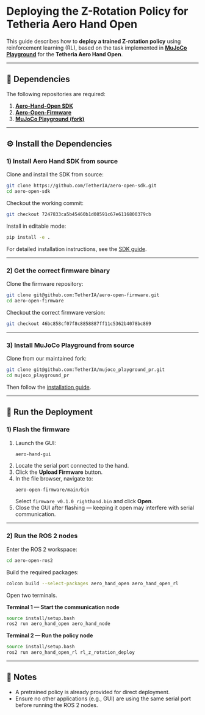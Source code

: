# Deploying the Z-Rotation Policy for Tetheria Aero Hand Open

This guide describes how to **deploy a trained Z-rotation policy** using reinforcement learning (RL), based on the task implemented in **[MuJoCo Playground](https://github.com/TetherIA/mujoco_playground_pr)** for the **Tetheria Aero Hand Open**.

---

## 🧩 Dependencies

The following repositories are required:

1. **[Aero-Hand-Open SDK](https://github.com/TetherIA/aero-open-sdk)**
2. **[Aero-Open-Firmware](https://github.com/TetherIA/aero-open-firmware)**
3. **[MuJoCo Playground (fork)](https://github.com/TetherIA/mujoco_playground_pr)**

---

## ⚙️ Install the Dependencies

### 1) Install Aero Hand SDK from source

Clone and install the SDK from source:

```bash
git clone https://github.com/TetherIA/aero-open-sdk.git
cd aero-open-sdk
```

Checkout the working commit:

```bash
git checkout 7247833ca5b45460b1d08591c67e6116800379cb
```

Install in editable mode:

```bash
pip install -e .
```

For detailed installation instructions, see the [SDK guide](https://github.com/TetherIA/aero-hand-open/tree/main/sdk).

---

### 2) Get the correct firmware binary

Clone the firmware repository:

```bash
git clone git@github.com:TetherIA/aero-open-firmware.git
cd aero-open-firmware
```

Checkout the correct firmware version:

```bash
git checkout 46bc858cf07f8c8858887ff11c5362b4078bc869
```

---

### 3) Install MuJoCo Playground from source

Clone from our maintained fork:

```bash
git clone git@github.com:TetherIA/mujoco_playground_pr.git
cd mujoco_playground_pr
```

Then follow the [installation guide](https://github.com/TetherIA/mujoco_playground_pr?tab=readme-ov-file#from-source).

---

## 🚀 Run the Deployment

### 1) Flash the firmware

1. Launch the GUI:
   ```bash
   aero-hand-gui
   ```
2. Locate the serial port connected to the hand.  
3. Click the **Upload Firmware** button.  
4. In the file browser, navigate to:
   ```text
   aero-open-firmware/main/bin
   ```
   Select `firmware_v0.1.0_righthand.bin` and click **Open**.  
5. Close the GUI after flashing — keeping it open may interfere with serial communication.

---

### 2) Run the ROS 2 nodes

Enter the ROS 2 workspace:

```bash
cd aero-open-ros2
```

Build the required packages:

```bash
colcon build --select-packages aero_hand_open aero_hand_open_rl
```

Open two terminals.

**Terminal 1 — Start the communication node**
```bash
source install/setup.bash
ros2 run aero_hand_open aero_hand_node
```

**Terminal 2 — Run the policy node**
```bash
source install/setup.bash
ros2 run aero_hand_open_rl rl_z_rotation_deploy 
```

---

## 🧠 Notes

- A pretrained policy is already provided for direct deployment.  
- Ensure no other applications (e.g., GUI) are using the same serial port before running the ROS 2 nodes.
